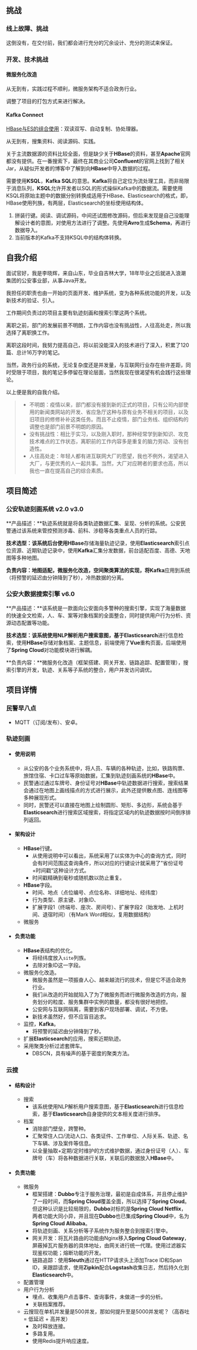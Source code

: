 ## 挑战

### 线上故障、挑战

这倒没有，在交付前，我们都会进行充分的冗余设计、充分的测试来保证。

### 开发、技术挑战

#### 微服务化改造

从无到有，实践过程不顺利，微服务架构不适合政务行业。

调整了项目的打包方式来进行解决。

#### Kafka Connect

[HBase与ES的组合使用](https://jishuin.proginn.com/p/763bfbd59bff)：双读双写、自动复制、协处理器。

从无到有，搜集资料、阅读源码、实践。

关于主流数据源的资料比较全面，但是缺少关于**HBase**的资料，甚至**Apache**官网都没有提供。在一番搜索下，最终在其商业公司**Confluent**的官网上找到了相关Jar，从疑似开发者的博客中了解到向**HBase**中导入数据的过程。

需要使用**KSQL**，**Kafka SQL**的意思。**Kafka**将自己定位为流处理工具，而非局限于消息队列，**KSQL**允许开发者以SQL的形式操纵Kafka中的数据流。需要使用KSQL将原始主题中的数据分别转换成适用于HBase、Elasticsearch的格式，即，HBase使用列族，有两层，Elasticsearch的坐标使用结构体。

1. 拼装行键。阅读、调试源码，中间还试图修改源码，但后来发现是自己没能理解设计者的意图，对使用方法进行了调整。先使用**Avro**生成**Schema**，再进行数据导入。
2. 当前版本的Kafka不支持KSQL中的结构体转换。



## 自我介绍

面试官好，我是李晓辉，来自山东，毕业自吉林大学，18年毕业之后就进入浪潮集团的公安事业部，从事Java开发。

我担任的职责也由一开始的页面开发、维护系统，变为各种系统功能的开发，以及新技术的验证、引入。

工作期间负责过的项目主要有轨迹刻画和搜索引擎这两个系统。

离职之前，部门的发展前景不明朗，工作内容也没有挑战性，人往高处走，所以我选择了离职换工作。

离职这段时间，我努力提高自己，将以前没能深入的技术进行了深入，积累了120篇、总计16万字的笔记。

当然，政务行业的系统，无论复杂度还是并发量，与互联网行业存在些许差距，同时受限于项目，我的笔记多停留在理论层面，当然我现在很渴望有机会践行这些理论。

以上便是我的自我介绍。

> - 不明朗：疫情以来，部门都没有接到新的正式的项目，只有公司内部使用的新闻类网站的开发、省应急厅这种与原有业务不相关的项目，以及旧项目的修修补补这类任务。而且不止疫情，部门业务线、组织结构的调整也是部门前景不明朗的原因。
> - 没有挑战性：相比于实习，以及刚入职时，那种经常学到新知识、攻克技术难点的工作状态，离职前的工作内容多是重复的脑力劳动、没有创造性。
> - 人往高处走：年轻人都有进互联网大厂的愿望，我也不例外，渴望进入大厂，与更优秀的人一起共事。当然，大厂对应聘者的要求也高，所以我也一直在提高自己的综合素质。



## 项目简述

### 公安轨迹刻画系统 v2.0 v3.0

**产品描述：**轨迹系统就是将各类轨迹数据汇集、呈现、分析的系统。公安民警通过该系统来管控预测涉毒、前科、涉稳等各类重点人员的行踪。

**技术选型：**该系统后台使用**HBase**存储海量轨迹记录，使用**Elasticsearch**索引点位资源、近期轨迹记录中，使用**Kafka**汇集分发数据，前台适配百度、高德、天地图等多种地图。

**负责内容：**地图适配，微服务化改造，空间聚类算法的实现，将**Kafka**应用到系统（将预警的延迟由分钟降到了秒），冷热数据的分离。

### 公安大数据搜索引擎 v6.0

**产品描述：**该系统是一款面向公安面向多警种的搜索引擎，实现了海量数据的快速全文检索，人、车、案等对象档案的全面整合，同时提供用户行为分析、资源动态配置等功能。

**技术选型：**该系统使用NLP解析用户搜索意图，基于**Elasticsearch**进行信息检索，使用**HBase**存储对象档案、主题信息，前端使用了**Vue**重构页面，后端使用了**Spring Cloud**对功能模块进行解耦。

**负责内容：**微服务化改造（框架搭建、网关开发、链路追踪、配置管理），搜索引擎的开发，轨迹、关系等子系统的整合，用户并发访问调优。



## 项目详情

### 民警早八点

- MQTT（订阅/发布）、安卓。

### 轨迹刻画

- #### 使用说明
  - 从公安的各个业务系统中，将人员、车辆的各种轨迹，比如，铁路购票、旅馆住宿、卡口过车等原始数据，汇集到轨迹刻画系统的**HBase**中。
  - 民警通过通过车牌号、身份证号对**HBase**中轨迹数据进行搜索，搜索结果会通过在地图上画线描点的方式进行展示，此外还提供散点图、连线图等多种展现形式。
  - 同时，民警还可以直接在地图上绘制圆形、矩形、多边形，系统会基于**Elasticsearch**进行搜索区域搜索，将指定区域内的轨迹数据按时间倒序排列返回。

- #### 架构设计

  - **HBase**行键。
    - 从使用说明中可以看出，系统采用了以实体为中心的查询方式，同时会有时间范围这查询条件，所以对应的行键设计就采用了”省份证号+时间戳“这种设计方式。
    - 时间戳精确到毫秒或随机数以防止重复。
  - **HBase**字段。
    - 时间、地点（点位编号、点位名称、详细地址、经纬度）
    - 行为类型、原主键、对象ID、
    - 扩展字段1（终端号、座次、房间号）、扩展字段2（始发地、上机时间、退宿时间）（有Mark Word相似，复用数据结构）
  - 微服务

- #### 负责功能
  - **HBase**表结构的优化。
    - 将经纬度放入`site`列族。
    - 去除对象ID这一字段。
  - 微服务化改造。
    - 微服务虽然是一项振奋人心、越来越流行的技术，但是它不适合政务行业。
    - 我们从改造的开始就陷入了为了微服务而进行微服务改造的方向，服务划分的粒度、服务集群中实例的数量，都没有很好地把控。
    - 公安网与互联网隔离，需要到客户现场部署、调试，不方便。
    - 新技术虽然好，但不应盲目追求。
  - 监控，**Kafka**。
    - 将预警的延迟由分钟降到了秒。
  - 扩展**Elasticsearch**的应用，搜索近期轨迹。
  - 采用聚类分析过滤套牌车。
    - DBSCN，具有噪声的基于密度的聚类方法。

### 云搜

- #### 结构设计

  - 搜索
    - 该系统使用NLP解析用户搜索意图，基于**Elasticsearch**进行信息检索，基于**Elasticsearch**自身提供的文本相关度进行排序。
  - 档案
    - 消除部门壁垒，跨警种。
    - 汇聚常住人口/流动人口、各类证件、工作单位、人际关系、轨迹、名下车辆、涉及案件等信息。
    - 以全量抽取+定期/定时维护的方式维护数据，通过身份证号（人）、车牌号（车）将各种数据进行关联，关联后的数据放入**HBase**中。

- #### 负责功能

  - 微服务
    - 框架搭建：**Dubbo**专注于服务治理，最初是自成体系，并且停止维护了一段时间，而**Spring Cloud**覆盖全面，所以选择了**Spring Cloud**。但这种认识是比较局限的，**Dubbo**对标的是**Spring Cloud Netflix**，两者功能大同小异，并且现在**Dubbo**也已集成**Spring Cloud**中，名为**Spring Cloud Alibaba**。
    - 将轨迹刻画、关系分析等子系统作为服务整合到搜索引擎中。
    - 网关开发：将瓦片路由的功能由Nginx移入**Spring Cloud Gateway**，屏蔽掉瓦片服务器的具体地址，由网关进行统一代理。使用过滤器实现鉴权功能；熔断功能的开发。
    - 链路追踪：使用**Sleuth**通过在HTTP请求头上添加Trace ID和Span ID，来跟踪请求，使用**Zipkin**配合**Logstash**收集日志，然后持久化到**Elasticsearch**中。
  - 配置管理
  - 用户行为分析
    - 埋点、收集用户点击事件、查询事件，未做进一步的分析。
    - 关联档案推荐。
  - 云搜现在单机并发量是500并发，那如何提升至是5000并发呢？（高吞吐 = 低延迟 + 高并发）
    - 及时释放连接。
    - 多路复用。
    - 使用Redis提升响应速度。

